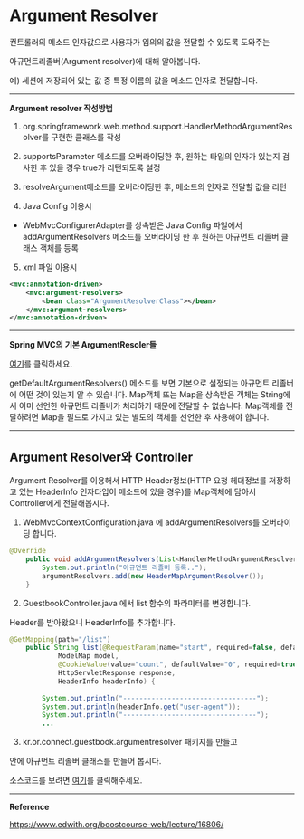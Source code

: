 # Argument Resolver

컨트롤러의 메소드 인자값으로 사용자가 임의의 값을 전달할 수 있도록 도와주는 

아규먼트리졸버(Argument resolver)에 대해 알아봅니다.



예) 세션에 저장되어 있는 값 중 특정 이름의 값을 메소드 인자로 전달합니다.



---

**Argument resolver 작성방법**

1) org.springframework.web.method.support.HandlerMethodArgumentResolver를 구현한 클래스를 작성

2) supportsParameter 메소드를 오버라이딩한 후, 원하는 타입의 인자가 있는지 검사한 후 있을 경우 true가 리턴되도록 설정

3) resolveArgument메소드를 오버라이딩한 후, 메소드의 인자로 전달할 값을 리턴

4) Java Config 이용시

* WebMvcConfigurerAdapter를 상속받은 Java Config 파일에서 addArgumentResolvers 메소드를 오버라이딩 한 후 원하는 아규먼트 리졸버 클래스 객체를 등록

5) xml 파일 이용시

```xml
<mvc:annotation-driven>
	<mvc:argument-resolvers>
    	<bean class="ArgumentResolverClass"></bean>
    </mvc:argument-resolvers>
</mvc:annotation-driven>
```



---

**Spring MVC의 기본 ArgumentResoler들**

[여기](https://github.com/spring-projects/spring-framework/blob/v5.0.0.RELEASE/spring-webmvc/src/main/java/org/springframework/web/servlet/mvc/method/annotation/RequestMappingHandlerAdapter.java)를 클릭하세요.



getDefaultArgumentResolvers() 메소드를 보면 기본으로 설정되는 아규먼트 리졸버에 어떤 것이 있는지 알 수 있습니다. Map객체 또는 Map을 상속받은 객체는 String에서 이미 선언한 아규먼트 리졸버가 처리하기 때문에 전달할 수 없습니다. Map객체를 전달하려면 Map을 필드로 가지고 있는 별도의 객체를 선언한 후 사용해야 합니다.



---

## Argument Resolver와 Controller

Argument Resolver를 이용해서 HTTP Header정보(HTTP 요청 헤더정보를 저장하고 있는 HeaderInfo 인자타입이 메소드에 있을 경우)를 Map객체에 담아서 Controller에게 전달해봅시다.



1) WebMvcContextConfiguration.java 에 addArgumentResolvers를 오버라이딩 합니다.

```java
@Override
	public void addArgumentResolvers(List<HandlerMethodArgumentResolver> argumentResolvers) {
		System.out.println("아규먼트 리졸버 등록..");
		argumentResolvers.add(new HeaderMapArgumentResolver());
	}
```



2) GuestbookController.java 에서 list 함수의 파라미터를 변경합니다.

Header를 받아왔으니 HeaderInfo를 추가합니다.

```java
@GetMapping(path="/list")
	public String list(@RequestParam(name="start", required=false, defaultValue="0") int start,
			ModelMap model,
			@CookieValue(value="count", defaultValue="0", required=true) String value,
			HttpServletResponse response,
			HeaderInfo headerInfo) {
		
		System.out.println("---------------------------------");
		System.out.println(headerInfo.get("user-agent"));
		System.out.println("---------------------------------");
        ...
```



3) kr.or.connect.guestbook.argumentresolver 패키지를 만들고

안에 아규먼트 리졸버 클래스를 만들어 봅시다.

소스코드를 보려면 [여기](https://github.com/Wordbe/TIL/tree/master/Web/9.%20Web%20application2/argumentresolver)를 클릭해주세요.



---

**Reference**

https://www.edwith.org/boostcourse-web/lecture/16806/